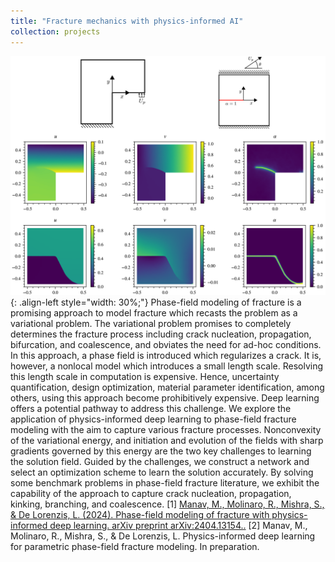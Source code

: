 ```yaml
---
title: "Fracture mechanics with physics-informed AI"
collection: projects
---
```


![styled-image](/images/fracture.png){: .align-left style="width: 30%;"} Phase-field modeling of fracture is a promising approach to model fracture which  recasts the problem as a variational problem. The variational problem promises to completely determines the fracture process including crack nucleation, propagation, bifurcation, and coalescence, and obviates the need for ad-hoc conditions. In this approach, a phase field is introduced which regularizes a crack. It is, however, a nonlocal model which introduces a small length scale. Resolving this length scale in computation is expensive. Hence, uncertainty quantification, design optimization, material parameter identification, among others, using this approach become prohibitively expensive. Deep learning offers a potential pathway to address this challenge. We explore the application of physics-informed deep learning to phase-field fracture modeling with the aim to capture various fracture processes. Nonconvexity of the variational energy, and initiation and evolution of the fields with sharp gradients governed by this energy are the two key challenges to learning the solution field. Guided by the challenges, we construct a network and select an optimization scheme to learn the solution accurately. By solving some benchmark problems in phase-field fracture literature, we exhibit the capability of the approach to capture crack nucleation, propagation, kinking, branching, and coalescence.
[1] <u><a href="{{https://arxiv.org/abs/2404.13154}}">Manav, M., Molinaro, R., Mishra, S., & De Lorenzis, L. (2024). Phase-field modeling of fracture with physics-informed deep learning. arXiv preprint arXiv:2404.13154.</a>.</u>
[2] Manav, M., Molinaro, R., Mishra, S., & De Lorenzis, L. Physics-informed deep learning for parametric phase-field fracture modeling. In preparation.
